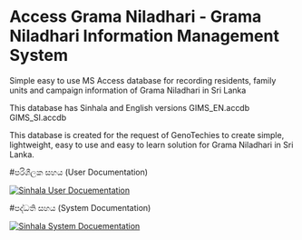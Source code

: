 # Access Grama Niladhari - Grama Niladhari Information Management System
Simple easy to use MS Access database for recording residents, family units and campaign information of Grama Niladhari in Sri Lanka

This database has Sinhala and English versions
GIMS_EN.accdb
GIMS_SI.accdb

This database is created for the request of GenoTechies to create simple, lightweight, easy to use and easy to learn solution for Grama Niladhari in Sri Lanka.

#පරිශීලක සහය (User Documentation)

[![Sinhala User Docuementation](https://genotechies.github.io/Access-Grama-Niladhari/User_documentation_Sinhala.JPG)](https://genotechies.github.io/Access-Grama-Niladhari/user_documentation.htm)

#පද්ධති සහය (System Documentation)

[![Sinhala System Docuementation](https://genotechies.github.io/Access-Grama-Niladhari/System_documentation_Sinhala.JPG)](https://genotechies.github.io/Access-Grama-Niladhari/system_documentation.htm)

